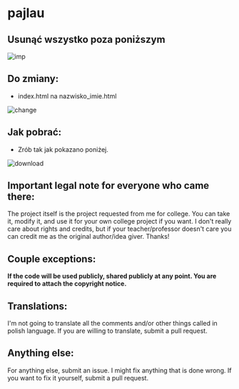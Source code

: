 # pajlau

## Usunąć wszystko poza poniższym

![imp](https://user-images.githubusercontent.com/59770398/145058839-0b3c292e-84f8-4149-b3a1-03e39f50dd47.png)

## Do zmiany:
- index.html na nazwisko_imie.html

![change](https://user-images.githubusercontent.com/59770398/145061700-472c400b-5464-4da5-92d5-4605a14e16b2.gif)

## Jak pobrać:
- Zrób tak jak pokazano poniżej.

![download](https://user-images.githubusercontent.com/59770398/145062260-bc2ad0b8-5ab0-4da8-b7ac-75cf2af5eea4.gif)

## Important legal note for everyone who came there:
The project itself is the project requested from me for college. You can take it, modify it, and use it for your own college project if you want. I don't really care about rights and credits, but if your teacher/professor doesn't care you can credit me as the original author/idea giver. Thanks!

## Couple exceptions:
**If the code will be used publicly, shared publicly at any point. You are required to attach the copyright notice.**

## Translations:
I'm not going to translate all the comments and/or other things called in polish language. If you are willing to translate, submit a pull request.

## Anything else:
For anything else, submit an issue. I might fix anything that is done wrong. If you want to fix it yourself, submit a pull request.
